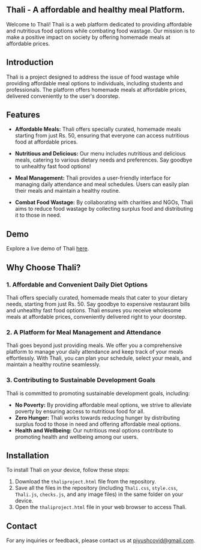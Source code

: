 ## Thali - A affordable and healthy meal Platform.

Welcome to Thali! Thali is a web platform dedicated to providing affordable and nutritious food options while combating food wastage. Our mission is to make a positive impact on society by offering homemade meals at affordable prices.

## Introduction

Thali is a project designed to address the issue of food wastage while providing affordable meal options to individuals, including students and professionals. The platform offers homemade meals at affordable prices, delivered conveniently to the user's doorstep.

## Features

- **Affordable Meals:** Thali offers specially curated, homemade meals starting from just Rs. 50, ensuring that everyone can access nutritious food at affordable prices.
  
- **Nutritious and Delicious:** Our menu includes nutritious and delicious meals, catering to various dietary needs and preferences. Say goodbye to unhealthy fast food options!

- **Meal Management:** Thali provides a user-friendly interface for managing daily attendance and meal schedules. Users can easily plan their meals and maintain a healthy routine.

- **Combat Food Wastage:** By collaborating with charities and NGOs, Thali aims to reduce food wastage by collecting surplus food and distributing it to those in need.

## Demo

Explore a live demo of Thali [here](https://youtu.be/-Wiybq36bV8?si=2m8ONJSNgqtQK3BN).

## Why Choose Thali?

### 1. Affordable and Convenient Daily Diet Options

Thali offers specially curated, homemade meals that cater to your dietary needs, starting from just Rs. 50. Say goodbye to expensive restaurant bills and unhealthy fast food options. Thali ensures you receive wholesome meals at affordable prices, conveniently delivered right to your doorstep.

### 2. A Platform for Meal Management and Attendance

Thali goes beyond just providing meals. We offer you a comprehensive platform to manage your daily attendance and keep track of your meals effortlessly. With Thali, you can plan your schedule, select your meals, and maintain a healthy routine seamlessly.

### 3. Contributing to Sustainable Development Goals

Thali is committed to promoting sustainable development goals, including:
- **No Poverty:** By providing affordable meal options, we strive to alleviate poverty by ensuring access to nutritious food for all.
- **Zero Hunger:** Thali works towards reducing hunger by distributing surplus food to those in need and offering affordable meal options.
- **Health and Wellbeing:** Our nutritious meal options contribute to promoting health and wellbeing among our users.

## Installation

To install Thali on your device, follow these steps:

1. Download the `thaliproject.html` file from the repository.
2. Save all the files in the repository (including `Thali.css`, `style.css`, `Thali.js`, `checks.js`, and any image files) in the same folder on your device.
3. Open the `thaliproject.html` file in your web browser to access Thali.

## Contact

For any inquiries or feedback, please contact us at [piyushcovid@gmail.com](mailto:piyushcovid@gmail.com).

